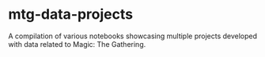 # mtg-data-projects
A compilation of various notebooks showcasing multiple projects developed with data related to Magic: The Gathering.
